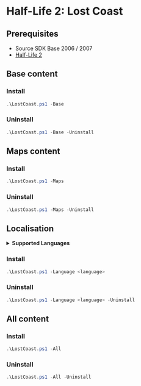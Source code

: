 # Half-Life 2: Lost Coast

## Prerequisites

- Source SDK Base 2006 / 2007
- [Half-Life 2](https://store.steampowered.com/app/220/HalfLife_2/)

## Base content

### Install

```powershell
.\LostCoast.ps1 -Base
```

### Uninstall

```powershell
.\LostCoast.ps1 -Base -Uninstall
```

## Maps content

### Install

```powershell
.\LostCoast.ps1 -Maps
```

### Uninstall

```powershell
.\LostCoast.ps1 -Maps -Uninstall
```

## Localisation

<details>
  <summary><b>Supported Languages</b></summary>

| language | Decription | Required VPK |
|:--|:--|:--|
| french | French | lostcoast_sound_vo_french_dir.vpk |
| german | German | lostcoast_sound_vo_german_dir.vpk |
| italian | Italian | lostcoast_sound_vo_italian_dir.vpk |
| koreana | Koreana | lostcoast_sound_vo_koreana_dir.vpk |
| russian | Russian | lostcoast_sound_vo_russian_dir.vpk |
| schinese | Simplified Chinese | lostcoast_sound_vo_schinese_dir.vpk |
| spanish | Spanish | lostcoast_sound_vo_spanish_dir.vpk |
| tchinese | Traditional Chinese | lostcoast_sound_vo_tchinese_dir.vpk |

</details>

### Install

```powershell
.\LostCoast.ps1 -Language <language>
```

### Uninstall

```powershell
.\LostCoast.ps1 -Language <language> -Uninstall
```

## All content

### Install

```powershell
.\LostCoast.ps1 -All
```

### Uninstall

```powershell
.\LostCoast.ps1 -All -Uninstall
```
